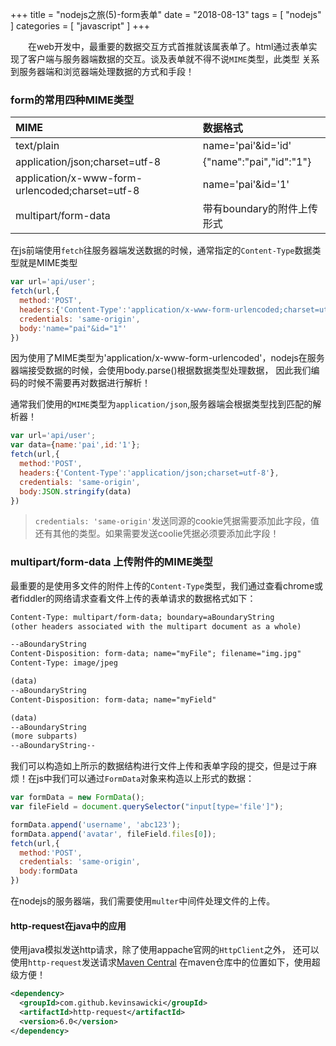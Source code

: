 +++
title = "nodejs之旅(5)-form表单"
date = "2018-08-13"
tags = [ "nodejs" ]
categories = [ "javascript" ]
+++

　　在web开发中，最重要的数据交互方式首推就该属表单了。html通过表单实现了客户端与服务器端数据的交互。谈及表单就不得不说`MIME`类型，此类型
关系到服务器端和浏览器端处理数据的方式和手段！
<!--more-->
### form的常用四种MIME类型

| MIME | 数据格式 |
| :--- | :--- |
| text/plain | name='pai'&id='id' |
| application/json;charset=utf-8 | {"name":"pai","id":"1"} | 
| application/x-www-form-urlencoded;charset=utf-8 | name='pai'&id='1' |  
| multipart/form-data | 带有boundary的附件上传形式 |  

在js前端使用`fetch`往服务器端发送数据的时候，通常指定的`Content-Type`数据类型就是MIME类型  

```js
var url='api/user';
fetch(url,{
  method:'POST',
  headers:{'Content-Type':'application/x-www-form-urlencoded;charset=utf-8'},
  credentials: 'same-origin',
  body:'name="pai"&id="1"'
})
```
因为使用了MIME类型为'application/x-www-form-urlencoded'，nodejs在服务器端接受数据的时候，会使用body.parse()根据数据类型处理数据，
因此我们编码的时候不需要再对数据进行解析！  

通常我们使用的`MIME`类型为`application/json`,服务器端会根据类型找到匹配的解析器！
```js
var url='api/user';
var data={name:'pai',id:'1'};
fetch(url,{
  method:'POST',
  headers:{'Content-Type':'application/json;charset=utf-8'},
  credentials: 'same-origin',
  body:JSON.stringify(data)
})
```
> `credentials: 'same-origin'`发送同源的cookie凭据需要添加此字段，值还有其他的类型。如果需要发送coolie凭据必须要添加此字段！

### multipart/form-data 上传附件的MIME类型

最重要的是使用多文件的附件上传的`Content-Type`类型，我们通过查看chrome或者fiddler的网络请求查看文件上传的表单请求的数据格式如下：

```html
Content-Type: multipart/form-data; boundary=aBoundaryString
(other headers associated with the multipart document as a whole)

--aBoundaryString
Content-Disposition: form-data; name="myFile"; filename="img.jpg"
Content-Type: image/jpeg

(data)
--aBoundaryString
Content-Disposition: form-data; name="myField"

(data)
--aBoundaryString
(more subparts)
--aBoundaryString--
```
我们可以构造如上所示的数据结构进行文件上传和表单字段的提交，但是过于麻烦！在js中我们可以通过`FormData`对象来构造以上形式的数据：

```js
var formData = new FormData();
var fileField = document.querySelector("input[type='file']");

formData.append('username', 'abc123');
formData.append('avatar', fileField.files[0]);
fetch(url,{
  method:'POST',
  credentials: 'same-origin',
  body:formData
})
```
在nodejs的服务器端，我们需要使用`multer`中间件处理文件的上传。

#### http-request在java中的应用

使用java模拟发送http请求，除了使用appache官网的`HttpClient`之外，
还可以使用`http-request`发送请求[Maven Central](https://search.maven.org/artifact/com.github.kevinsawicki/http-request/6.0/jar '点我访问')
在maven仓库中的位置如下，使用超级方便！
```xml
<dependency>
  <groupId>com.github.kevinsawicki</groupId>
  <artifactId>http-request</artifactId>
  <version>6.0</version>
</dependency>
```
